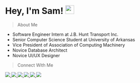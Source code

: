<h1>
  Hey, I'm Sam!
  <img src="https://media.giphy.com/media/hvRJCLFzcasrR4ia7z/giphy.gif" width="28">
</h1>
<blockquote>About Me</blockquote>
  <ul>
    <li>Software Engineer Intern at J.B. Hunt Transport Inc.</li>
    <li>Senior Computer Science Student at University of Arkansas</li>
    <li>Vice President of Association of Computing Machinery</li>
    <li>Novice Database Architect</li>
    <li>Novice UI/UX Designer</li>
  </ul>
<blockquote>Connect With Me</blockquote>
  <a href="https://www.youtube.com/channel/UCZcfieFwHZmXVUR9fHKzOlw/">
    <img src="https://img.shields.io/badge/-YouTube-FF0000?logo=youtube&style=plastic"/>
  </a>
  <a href="https://www.twitch.tv/Zeta64/">
    <img src="https://img.shields.io/badge/-Twitch-9146FF?logo=twitch&logoColor=white&style=plastic"/>
  </a>
  <a href="https://www.linkedin.com/in/samstarke/">
    <img src="https://img.shields.io/badge/-LinkedIn-0A66C2?logo=linkedin&logoColor=white&style=plastic"/>
  </a>
  <a href="https://open.spotify.com/user/1251hyj5uncfymtr1platd7ly?si=ef0741ef16b14fcd">
    <img src="https://img.shields.io/badge/-Spotify-1DB954?logo=spotify&logoColor=white&style=plastic"/>
  </a>
  <a href="https://steamcommunity.com/id/z_phi/">
    <img src="https://img.shields.io/badge/-Steam-2a475e?logo=steam&logoColor=white&style=plastic"/>
  </a>
  <a href="https://discord.com/">
    <img src="https://img.shields.io/badge/-Zeta%230001-555?logo=discord&logoColor=white&labelColor=5865F2&label=Discord&style=plastic"/>
  </a>
